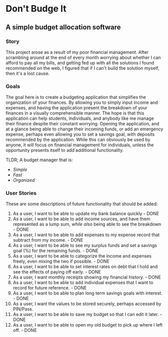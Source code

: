 # Don't Budge It

## A simple budget allocation software

### Story
This project arose as a result of my poor financial management. After scrambling around at the end of
every month worrying about whether I can afford to pay all my bills, and getting fed up with all the
solutions I found recommended on the web, I figured that if I can't build the solution myself, then
it's a lost cause.


### Goals
The goal here is to create a budgeting application that simplifies the organization of your finances.
By allowing you to simply input income and expenses, and having the application present the breakdown of your
finances in a visually comprehensible manner. The hope is that this application
can help students, individuals, and anybody like me manage their finance despite their constant worrying.
Opening the application, and at a glance being able to change their incoming funds, or add an emergency expense,
perhaps even allowing you to set a savings goal, with deposits recommended by the application. While this can obviously
be used by anyone, it will focus on financial management for individuals, unless the opportunity presents itself 
to add additional functionality.

TLDR; A budget manager that is:
- *Simple*
- *Fast*
- *Organized*

### User Stories
These are some descriptions of future functionality that should be added:

1. As a user, I want to be able to update my bank balance quickly - DONE
2. As a user, I want to be able to add income sources, and have them represented as a lump sum, *while also* being 
able to see the breakdown - DONE
3. As a user, I want to be able to add expenses to my expense record that subtract from my income. - DONE
4. As a user, I want to be able to see my surplus funds and set a savings goal (%) for the remaining funds. - DONE
5. As a user, I want to be able to categorize the income and expenses freely, even mixing the two if possible. - DONE
6. As a user, I want to be able to set interest rates on debt that I hold and see the effects of paying off early. - DONE
7. As a user, I want monthly receipts showing my financial history. - DONE
8. As a user, I want to be able to add individual expenses that I want to record for future reference. - DONE
9. As a user, I want to be able to plan long term savings goals with interest. - DONE
10. As a user, I want the values to be stored securely, perhaps accessed by PIN/Pass.
11. As a user, I want to be able to save my budget so that I can edit it later. - DONE
12. As a user, I want to be able to open my old budget to pick up where I left off. - DONE